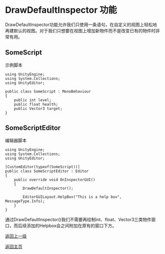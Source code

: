 # DrawDefaultInspector 功能
DrawDefaultInspector功能允许我们只使用一条语句，在自定义的视图上轻松地再建默认的视图。对于我们只想要在视图上增加新物件而不是改变已有的物件时非常有用。

## SomeScript
示例脚本
```
using UnityEngine;
using System.Collections;
using UnityEditor;

public class SomeScript : MonoBehaviour 
{
    public int level;
    public float health;
    public Vector3 target;
}
```

## SomeScriptEditor
编辑器脚本
```
using UnityEngine;
using System.Collections;
using UnityEditor;

[CustomEditor(typeof(SomeScript))]
public class SomeScriptEditor : Editor 
{
    public override void OnInspectorGUI()
    {
        DrawDefaultInspector();

        EditorGUILayout.HelpBox("This is a help box", MessageType.Info);
    }
}
```
通过DrawDefaultInspector()我们不需要再绘制int、float、Vector3三类物件窗口，而后续添加的Helpbox会之间附加在原有的窗口下方。

[返回上一级](/Scripting/Editor.md)

[返回主页](/README.md)
